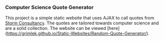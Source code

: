 ### Computer Science Quote Generator

This project is a simple static website that uses AJAX to call quotes from [Storm Consultancy](http://quotes.stormconsultancy.co.uk/).
The quotes are tailored towards computer science and are a solid collection. The website can be viewed [here] (https://grimlek.github.io/Static-Websites/Random-Quote-Generator/).

